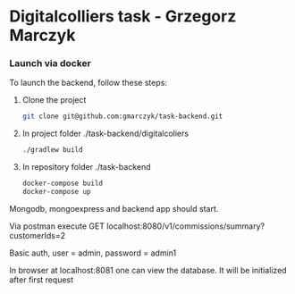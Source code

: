 # Digitalcolliers task - Grzegorz Marczyk


### Launch via docker

To launch the backend, follow these steps:

1. Clone the project
   ```sh
   git clone git@github.com:gmarczyk/task-backend.git
   ```
2. In project folder ./task-backend/digitalcoliers
   ```sh
   ./gradlew build
   ```
3. In repository folder ./task-backend
   ```sh
   docker-compose build
   docker-compose up
   ```
   
 Mongodb, mongoexpress and backend app should start.
 
Via postman execute
GET localhost:8080/v1/commissions/summary?customerIds=2

Basic auth, user = admin, password = admin1

In browser at localhost:8081 one can view the database. It will be initialized after first request
